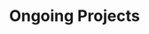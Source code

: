 ---
title: Ongoing Projects
cms_exclude: true

# View.
view: article-grid

# Optional header image (relative to `static/media/` folder).
sections:
  - block: collection
    content:
      title: Ongoing Projects
      text: ''
      filters:
        folders:
          - ongoing
    design:
      view: article-grid
      fill_image: false
      columns: 4
---